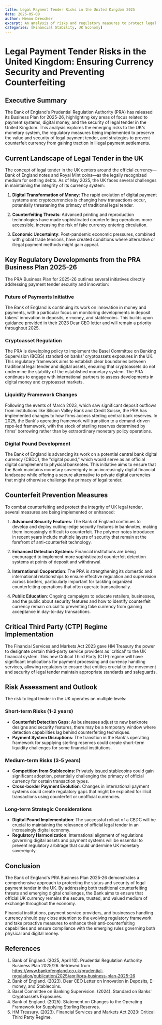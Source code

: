 ```yaml
---
title: Legal Payment Tender Risks in the United Kingdom 2025
date: 2025-05-08
author: Menno Drescher
excerpt: An analysis of risks and regulatory measures to protect legal payment tender in the UK and combat counterfeit currency
categories: [Financial Stability, UK Economy]
---
```


# Legal Payment Tender Risks in the United Kingdom: Ensuring Currency Security and Preventing Counterfeiting

## Executive Summary

The Bank of England's Prudential Regulation Authority (PRA) has released its Business Plan for 2025-26, highlighting key areas of focus related to payment systems, digital money, and the security of legal tender in the United Kingdom. This analysis explores the emerging risks to the UK's monetary system, the regulatory measures being implemented to preserve the value and security of legal payment tender, and strategies to prevent counterfeit currency from gaining traction in illegal payment settlements.

## Current Landscape of Legal Tender in the UK

The concept of legal tender in the UK centers around the official currency—Bank of England notes and Royal Mint coins—as the legally recognized medium for settling debts. As of May 2025, the UK faces several challenges in maintaining the integrity of its currency system:

1. **Digital Transformation of Money**: The rapid evolution of digital payment systems and cryptocurrencies is changing how transactions occur, potentially threatening the primacy of traditional legal tender.

2. **Counterfeiting Threats**: Advanced printing and reproduction technologies have made sophisticated counterfeiting operations more accessible, increasing the risk of fake currency entering circulation.

3. **Economic Uncertainty**: Post-pandemic economic pressures, combined with global trade tensions, have created conditions where alternative or illegal payment methods might gain appeal.

## Key Regulatory Developments from the PRA Business Plan 2025-26

The PRA Business Plan for 2025-26 outlines several initiatives directly addressing payment tender security and innovation:

### Future of Payments Initiative

The Bank of England is continuing its work on innovation in money and payments, with a particular focus on monitoring developments in deposit takers' innovation in deposits, e-money, and stablecoins. This builds upon guidance provided in their 2023 Dear CEO letter and will remain a priority throughout 2025.

### Cryptoasset Regulation

The PRA is developing policy to implement the Basel Committee on Banking Supervision (BCBS) standard on banks' cryptoassets exposures in the UK. This regulatory framework aims to establish clear boundaries between traditional legal tender and digital assets, ensuring that cryptoassets do not undermine the stability of the established monetary system. The PRA continues to engage with international partners to assess developments in digital money and cryptoasset markets.

### Liquidity Framework Changes

Following the events of March 2023, which saw significant deposit outflows from institutions like Silicon Valley Bank and Credit Suisse, the PRA has implemented changes to how firms access sterling central bank reserves. In 2025, the Bank's operating framework will transition to a demand-driven repo-led framework, with the stock of sterling reserves determined by firms' borrowing rather than by extraordinary monetary policy operations.

### Digital Pound Development

The Bank of England is advancing its work on a potential central bank digital currency (CBDC), the "digital pound," which would serve as an official digital complement to physical banknotes. This initiative aims to ensure that the Bank maintains monetary sovereignty in an increasingly digital financial landscape while offering a secure alternative to private digital currencies that might otherwise challenge the primacy of legal tender.

## Counterfeit Prevention Measures

To combat counterfeiting and protect the integrity of UK legal tender, several measures are being implemented or enhanced:

1. **Advanced Security Features**: The Bank of England continues to develop and deploy cutting-edge security features in banknotes, making them increasingly difficult to counterfeit. The polymer notes introduced in recent years include multiple layers of security that remain at the forefront of anti-counterfeit technology.

2. **Enhanced Detection Systems**: Financial institutions are being encouraged to implement more sophisticated counterfeit detection systems at points of deposit and withdrawal.

3. **International Cooperation**: The PRA is strengthening its domestic and international relationships to ensure effective regulation and supervision across borders, particularly important for tackling organized counterfeiting operations that often operate transnationally.

4. **Public Education**: Ongoing campaigns to educate retailers, businesses, and the public about security features and how to identify counterfeit currency remain crucial to preventing fake currency from gaining acceptance in day-to-day transactions.

## Critical Third Party (CTP) Regime Implementation

The Financial Services and Markets Act 2023 gave HM Treasury the power to designate certain third-party service providers as 'critical' to the UK financial system. This new Critical Third Party (CTP) regime will have significant implications for payment processing and currency handling services, allowing regulators to ensure that entities crucial to the movement and security of legal tender maintain appropriate standards and safeguards.

## Risk Assessment and Outlook

The risk to legal tender in the UK operates on multiple levels:

### Short-term Risks (1-2 years)

- **Counterfeit Detection Gaps**: As businesses adjust to new banknote designs and security features, there may be a temporary window where detection capabilities lag behind counterfeiting techniques.
- **Payment System Disruptions**: The transition in the Bank's operating framework for supplying sterling reserves could create short-term liquidity challenges for some financial institutions.

### Medium-term Risks (3-5 years)

- **Competition from Stablecoins**: Privately issued stablecoins could gain significant adoption, potentially challenging the primacy of official currency for certain transaction types.
- **Cross-border Payment Evolution**: Changes in international payment systems could create regulatory gaps that might be exploited for illicit transactions using counterfeit or unofficial currencies.

### Long-term Strategic Considerations

- **Digital Pound Implementation**: The successful rollout of a CBDC will be crucial to maintaining the relevance of official legal tender in an increasingly digital economy.
- **Regulatory Harmonization**: International alignment of regulations governing digital assets and payment systems will be essential to prevent regulatory arbitrage that could undermine UK monetary sovereignty.

## Conclusion

The Bank of England's PRA Business Plan 2025-26 demonstrates a comprehensive approach to protecting the status and security of legal payment tender in the UK. By addressing both traditional counterfeiting threats and emerging digital challenges, the Bank aims to ensure that official UK currency remains the secure, trusted, and valued medium of exchange throughout the economy. 

Financial institutions, payment service providers, and businesses handling currency should pay close attention to the evolving regulatory framework and take proactive measures to enhance their anti-counterfeiting capabilities and ensure compliance with the emerging rules governing both physical and digital money.

## References

1. Bank of England. (2025, April 10). Prudential Regulation Authority Business Plan 2025/26. Retrieved from https://www.bankofengland.co.uk/prudential-regulation/publication/2025/april/pra-business-plan-2025-26
2. Bank of England. (2023). Dear CEO Letter on Innovation in Deposits, E-money, and Stablecoins.
3. Basel Committee on Banking Supervision. (2024). Standard on Banks' Cryptoassets Exposures.
4. Bank of England. (2025). Statement on Changes to the Operating Framework for Supplying Sterling Reserves.
5. HM Treasury. (2023). Financial Services and Markets Act 2023: Critical Third Party Regime.